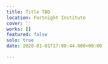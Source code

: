 ```yaml
---
title: Title TBD
location: Fortnight Institute
cover: ''
works: []
featured: false
solo: true
date: 2020-01-01T17:00:44.000+00:00

---
```

